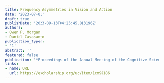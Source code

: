 ```yaml
---
title: Frequency Asymmetries in Vision and Action
date: '2023-07-01'
draft: true
publishDate: '2023-09-13T04:25:45.813196Z'
authors:
- Owen P. Morgan
- Daniel Casasanto
publication_types:
- '1'
abstract: ''
featured: false
publication: '*Proceedings of the Annual Meeting of the Cognitive Science Society*'
links:
- name: URL
  url: https://escholarship.org/uc/item/1cm96186
---
```


